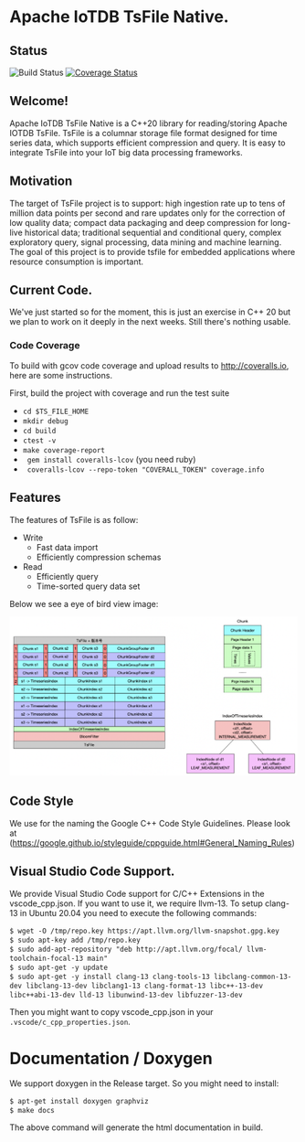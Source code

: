 # Apache IoTDB TsFile Native.

## Status
![Build Status](https://app.travis-ci.com/giorgiozoppi/tsfile.svg?branch=dev)
[![Coverage Status](https://coveralls.io/repos/github/giorgiozoppi/tsfile/badge.svg?branch=dev)](https://coveralls.io/github/giorgiozoppi/tsfile?branch=dev)

## Welcome!
Apache IoTDB TsFile Native is a C++20 library for reading/storing Apache IOTDB TsFile. TsFile is a columnar storage file format designed for time series data, which supports efficient compression and query. It is easy to integrate TsFile into your IoT big data processing frameworks.

## Motivation

The target of TsFile project is to support: high ingestion rate up to tens of million data points per second and rare updates only for the correction of low quality data; compact data packaging and deep compression for long-live historical data; traditional sequential and conditional query, complex exploratory query, signal processing, data mining and machine learning. The goal of this project is to provide tsfile for embedded applications where resource consumption is important.

## Current Code.


We've just started so for the moment, this is just an exercise in C++ 20 but we plan to work on it deeply in the next weeks. Still there's nothing usable.

### Code Coverage

To build with gcov code coverage and upload results to http://coveralls.io, here are some instructions.

First, build the project with coverage and run the test suite

- ``` cd $TS_FILE_HOME ```
- ``` mkdir debug ```
- ``` cd build ```
- ``` ctest -v ```
- ``` make coverage-report ```
- ``` gem install coveralls-lcov```  (you need ruby)
- ``` coveralls-lcov --repo-token "COVERALL_TOKEN" coverage.info```

## Features
The features of TsFile is as follow:

- Write
  - Fast data import
  - Efficiently compression schemas
- Read
  - Efficiently query
  - Time-sorted query data set

Below we see a eye of bird view image:

![TsFile Format Structure](/assets/format.png)

## Code Style

We use for the naming the Google C++ Code Style Guidelines. Please look at (https://google.github.io/styleguide/cppguide.html#General_Naming_Rules)

## Visual Studio Code Support.

We provide Visual Studio Code support for C/C++ Extensions in the vscode_cpp.json. If you want to use it, we require llvm-13. To
setup clang-13 in Ubuntu 20.04 you need to execute the following commands:
```
$ wget -O /tmp/repo.key https://apt.llvm.org/llvm-snapshot.gpg.key
$ sudo apt-key add /tmp/repo.key
$ sudo add-apt-repository "deb http://apt.llvm.org/focal/ llvm-toolchain-focal-13 main"
$ sudo apt-get -y update
$ sudo apt-get -y install clang-13 clang-tools-13 libclang-common-13-dev libclang-13-dev libclang1-13 clang-format-13 libc++-13-dev libc++abi-13-dev lld-13 libunwind-13-dev libfuzzer-13-dev
```
Then you might want to copy vscode_cpp.json in your ```.vscode/c_cpp_properties.json```.

# Documentation / Doxygen
We support doxygen in the Release target. So you might need to install:
```
$ apt-get install doxygen graphviz
$ make docs
```
The above command will generate the html documentation in build.

